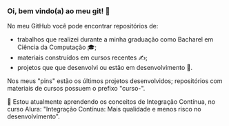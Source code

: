 ### Oi, bem vindo(a) ao meu git! 👋

No meu GitHub você pode encontrar repositórios de:
* trabalhos que realizei durante a minha graduação como Bacharel em Ciência da Computação :mortar_board:;
* materiais construídos em cursos recentes :writing_hand:;
* projetos que que desenvolvi ou estão em desenvolvimento :star2:.

Nos meus "pins" estão os últimos projetos desenvolvidos; repositórios com materiais de cursos possuem o prefixo "curso-". 

🌱 Estou atualmente aprendendo os conceitos de Integração Contínua, no curso Alura: "Integração Contínua: Mais qualidade e menos risco no desenvolvimento".


<!--
**andreepdias/andreepdias** is a ✨ _special_ ✨ repository because its `README.md` (this file) appears on your GitHub profile.

Here are some ideas to get you started:

- 🔭 I’m currently working on ...
- 🌱 I’m currently learning ...
- 👯 I’m looking to collaborate on ...
- 🤔 I’m looking for help with ...
- 💬 Ask me about ...
- 📫 How to reach me: ...
- 😄 Pronouns: ...
- ⚡ Fun fact: ...
-->
